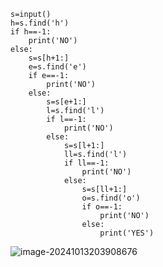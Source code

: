 ```
s=input()
h=s.find('h')
if h==-1:
    print('NO')
else:
    s=s[h+1:]
    e=s.find('e')
    if e==-1:
        print('NO')
    else:
        s=s[e+1:]
        l=s.find('l')
        if l==-1:
            print('NO')
        else:
            s=s[l+1:]
            ll=s.find('l')
            if ll==-1:
                print('NO')
            else:
                s=s[ll+1:]
                o=s.find('o')
                if o==-1:
                    print('NO')
                else:
                    print('YES')
```

![image-20241013203908676](C:\Users\huawei\AppData\Roaming\Typora\typora-user-images\image-20241013203908676.png)
